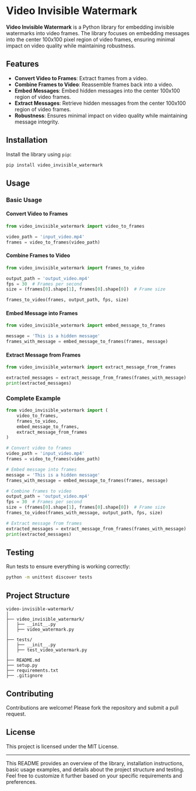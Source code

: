 # Video Invisible Watermark

**Video Invisible Watermark** is a Python library for embedding invisible watermarks into video frames.
The library focuses on embedding messages into the center 100x100 pixel region of video frames, ensuring minimal impact on video quality while maintaining robustness.

## Features

- **Convert Video to Frames**: Extract frames from a video.
- **Combine Frames to Video**: Reassemble frames back into a video.
- **Embed Messages**: Embed hidden messages into the center 100x100 region of video frames.
- **Extract Messages**: Retrieve hidden messages from the center 100x100 region of video frames.
- **Robustness**: Ensures minimal impact on video quality while maintaining message integrity.

## Installation

Install the library using `pip`:

```bash
pip install video_invisible_watermark
```

## Usage

### Basic Usage

#### Convert Video to Frames

```python
from video_invisible_watermark import video_to_frames

video_path = 'input_video.mp4'
frames = video_to_frames(video_path)
```

#### Combine Frames to Video

```python
from video_invisible_watermark import frames_to_video

output_path = 'output_video.mp4'
fps = 30  # Frames per second
size = (frames[0].shape[1], frames[0].shape[0])  # Frame size

frames_to_video(frames, output_path, fps, size)
```

#### Embed Message into Frames

```python
from video_invisible_watermark import embed_message_to_frames

message = 'This is a hidden message'
frames_with_message = embed_message_to_frames(frames, message)
```

#### Extract Message from Frames

```python
from video_invisible_watermark import extract_message_from_frames

extracted_messages = extract_message_from_frames(frames_with_message)
print(extracted_messages)
```

### Complete Example

```python
from video_invisible_watermark import (
    video_to_frames,
    frames_to_video,
    embed_message_to_frames,
    extract_message_from_frames
)

# Convert video to frames
video_path = 'input_video.mp4'
frames = video_to_frames(video_path)

# Embed message into frames
message = 'This is a hidden message'
frames_with_message = embed_message_to_frames(frames, message)

# Combine frames to video
output_path = 'output_video.mp4'
fps = 30  # Frames per second
size = (frames[0].shape[1], frames[0].shape[0])  # Frame size
frames_to_video(frames_with_message, output_path, fps, size)

# Extract message from frames
extracted_messages = extract_message_from_frames(frames_with_message)
print(extracted_messages)
```

## Testing

Run tests to ensure everything is working correctly:

```bash
python -m unittest discover tests
```

## Project Structure

```
video-invisible-watermark/
│
├── video_invisible_watermark/
│   ├── __init__.py
│   ├── video_watermark.py
│
├── tests/
│   ├── __init__.py
│   ├── test_video_watermark.py
│
├── README.md
├── setup.py
├── requirements.txt
├── .gitignore
```

## Contributing

Contributions are welcome! Please fork the repository and submit a pull request.

## License

This project is licensed under the MIT License.

---

This README provides an overview of the library, installation instructions, basic usage examples, and details about the project structure and testing. Feel free to customize it further based on your specific requirements and preferences.